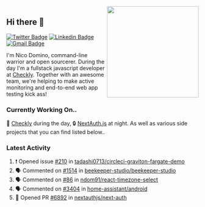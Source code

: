 <img align="right" src="https://user-images.githubusercontent.com/7415984/172472491-91b16eac-fa22-4ecf-92df-d687139fd1f9.gif" width="240" />

## Hi there 👋

[![Twitter Badge](https://img.shields.io/badge/-@ndom91-1ca0f1?style=flat-square&labelColor=1ca0f1&logo=twitter&logoColor=white&link=https://twitter.com/ndom91)](https://twitter.com/ndom91) [![Linkedin Badge](https://img.shields.io/badge/-ndom91-blue?style=flat-square&logo=Linkedin&logoColor=white&link=https://www.linkedin.com/in/ndom91/)](https://www.linkedin.com/in/ndom91/) [![Gmail Badge](https://img.shields.io/badge/-yo@ndo.dev-c14438?style=flat-square&logo=mail.ru&logoColor=white&link=mailto:yo@ndo.dev)](mailto:yo@ndo.dev)

I'm Nico Domino, command-line warrior and open sourcerer. During the day I'm a fullstack javascript developer at [Checkly](https://checklyhq.com). Together with an awesome team, we're helping to make active monitoring and end-to-end web app testing kick ass!

### Currently Working On..

🦝 [Checkly](https://checklyhq.com) during the day, 🔒 [NextAuth.js](https://github.com/nextauthjs/next-auth) at night. As well as various side projects that you can find listed below..

<!--START_SECTION_PROFILE_VIEWS:readme-info-->
<!--END_SECTION_PROFILE_VIEWS:readme-info-->

<!--START_SECTION_DAILY_COMMIT:readme-info-->
<!--END_SECTION_DAILY_COMMIT:readme-info-->

<!--START_SECTION_WEEKLY_COMMIT:readme-info-->
<!--END_SECTION_WEEKLY_COMMIT:readme-info-->

### Latest Activity

<!--START_SECTION:activity-->
1. ❗️ Opened issue [#210](https://github.com/tadashi0713/circleci-graviton-fargate-demo/issues/210) in [tadashi0713/circleci-graviton-fargate-demo](https://github.com/tadashi0713/circleci-graviton-fargate-demo)
2. 🗣 Commented on [#1514](https://github.com/beekeeper-studio/beekeeper-studio/issues/1514) in [beekeeper-studio/beekeeper-studio](https://github.com/beekeeper-studio/beekeeper-studio)
3. 🗣 Commented on [#86](https://github.com/ndom91/react-timezone-select/issues/86) in [ndom91/react-timezone-select](https://github.com/ndom91/react-timezone-select)
4. 🗣 Commented on [#3404](https://github.com/home-assistant/android/issues/3404) in [home-assistant/android](https://github.com/home-assistant/android)
5. 💪 Opened PR [#6892](https://github.com/nextauthjs/next-auth/pull/6892) in [nextauthjs/next-auth](https://github.com/nextauthjs/next-auth)
<!--END_SECTION:activity-->
